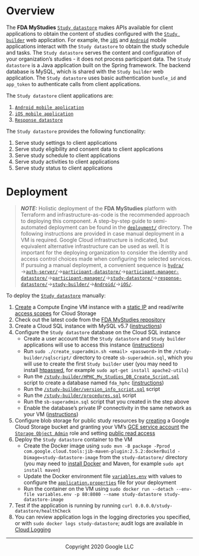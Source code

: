 <!--
 Copyright 2020 Google LLC
 Use of this source code is governed by an MIT-style
 license that can be found in the LICENSE file or at
 https://opensource.org/licenses/MIT.
-->

# Overview
The **FDA MyStudies** [`Study datastore`](/study-datastore/) makes APIs available for client applications to obtain the content of studies configured with the [`Study builder`](/study-builder/) web application. For example, the [`iOS`](/iOS/) and [`Android`](/Android/) mobile applications interact with the `Study datastore` to obtain the study schedule and tasks. The `Study datastore` serves the content and configuration of your organization’s studies - it does not process participant data. The `Study datastore` is a Java application built on the Spring framework. The backend database is MySQL, which is shared with the `Study builder` web application. The `Study datastore` uses basic authentication `bundle_id` and `app_token` to authenticate calls from client applications.
 
The `Study datastore` client applications are:
1. [`Android mobile application`](/Android/)
1. [`iOS mobile application`](/iOS/)
1. [`Response datastore`](/response-datastore/)
 
The `Study datastore` provides the following functionality:
1. Serve study settings to client applications
1. Serve study eligibility and consent data to client applications
1. Serve study schedule to client applications
1. Serve study activities to client applications
1. Serve study status to client applications
 
# Deployment
> **_NOTE:_** Holistic deployment of the **FDA MyStudies** platform with Terraform and infrastructure-as-code is the recommended approach to deploying this component. A step-by-step guide to semi-automated deployment can be found in the [`deployment/`](/deployment) directory. The following instructions are provided in case manual deployment in a VM is required. Google Cloud infrastructure is indicated, but equivalent alternative infrastructure can be used as well. It is important for the deploying organization to consider the identity and access control choices made when configuring the selected services. If pursuing a manual deployment, a convenient sequence is [`hydra/`](/hydra)&rarr;[`auth-server/`](/auth-server/)&rarr;[`participant-datastore/`](/participant-datastore/)&rarr;[`participant-manager-datastore/`](/participant-manager-datastore/)&rarr;[`participant-manager/`](/participant-manager/)&rarr;[`study-datastore/`](/study-datastore/)&rarr;[`response-datastore/`](/response-datastore/)&rarr;[`study-builder/`](/study-builder/)&rarr;[`Android/`](/Android/)&rarr;[`iOS/`](/iOS/).
 
To deploy the [`Study datastore`](/study-datastore/) manually:
1. [Create](https://cloud.google.com/compute/docs/instances/create-start-instance) a Compute Engine VM instance with a [static IP](https://cloud.google.com/compute/docs/ip-addresses/reserve-static-internal-ip-address) and read/write [access scopes](https://cloud.google.com/compute/docs/access/service-accounts#accesscopesiam) for Cloud Storage
1. Check out the latest code from the [FDA MyStudies repository](https://github.com/GoogleCloudPlatform/fda-mystudies/)
1. Create a Cloud SQL instance with MySQL v5.7 ([instructions](https://cloud.google.com/sql/docs/mysql/create-instance))
1. Configure the `Study datastore` database on the Cloud SQL instance
    -    Create a user account that the `Study datastore` and `Study builder` applications will use to access this instance ([instructions](https://cloud.google.com/sql/docs/mysql/create-manage-users))
    -   Run `sudo ./create_superadmin.sh <email> <password>` in the `/study-builder/sqlscript/` directory to create `sb-superadmin.sql`, which you will use to create the first `Study builder` user
(you may need to install [htpasswd](https://httpd.apache.org/docs/2.4/programs/htpasswd.html), for example `sudo apt-get install apache2-utils`)
    -    Run the [`/study-builder/HPHC_My_Studies_DB_Create_Script.sql`](/study-builder/sqlscript/HPHC_My_Studies_DB_Create_Script.sql) script to create a database named `fda_hphc` ([instructions](https://cloud.google.com/sql/docs/mysql/import-export/importing#importing_a_sql_dump_file)) 
    -    Run the [`/study-builder/version_info_script.sql`](/study-builder/sqlscript/version_info_script.sql) script
    -    Run the [`/study-builder/procedures.sql`](/study-builder/sqlscript/procedures.sql) script
    -    Run the `sb-superadmin.sql` script that you created in the step above
    -   Enable the database’s private IP connectivity in the same network as your VM ([instructions](https://cloud.google.com/sql/docs/mysql/configure-private-ip))
1. Configure blob storage for public study resources by [creating](https://cloud.google.com/storage/docs/creating-buckets) a Google Cloud Storage bucket and granting your VM’s [GCE service account](https://cloud.google.com/compute/docs/access/service-accounts#default_service_account) the [`Storage Object Admin`](https://cloud.google.com/storage/docs/access-control/iam-roles) role and setting [public read access](https://cloud.google.com/storage/docs/access-control/making-data-public#buckets)
1. Deploy the `Study datastore` container to the VM
    -    Create the Docker image using `sudo mvn -B package -Pprod com.google.cloud.tools:jib-maven-plugin:2.5.2:dockerBuild -Dimage=study-datastore-image` from the `study-datastore/` directory (you may need to [install Docker](https://docs.docker.com/engine/install/debian/) and Maven, for example `sudo apt install maven`)
    -    Update the Docker environment file [`variables.env`](variables.env) with values to configure the [`application.properties`](src/main/resources/application.properties) file for your deployment
    -    Run the container on the VM using `sudo docker run --detach --env-file variables.env -p 80:8080 --name study-datastore study-datastore-image`
1. Test if the application is running by running `curl 0.0.0.0/study-datastore/healthCheck`
1. You can review application logs in the logging directories you specified, or with `sudo docker logs study-datastore`; audit logs are available in [Cloud Logging](https://cloud.google.com/logging)

***
<p align="center">Copyright 2020 Google LLC</p>
